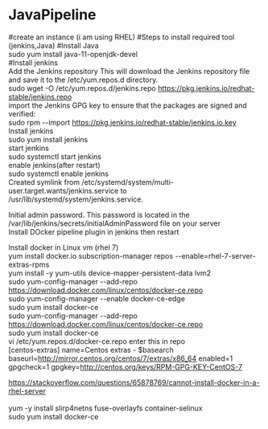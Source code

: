 # JavaPipeline
#create an instance (i am using RHEL)
#Steps to install required tool (jenkins,Java)
#Install Java  <br>
sudo yum install java-11-openjdk-devel    <br>
#Install jenkins    <br>
Add the Jenkins repository This will download the Jenkins repository file and save it to the /etc/yum.repos.d directory.    <br>
sudo wget -O /etc/yum.repos.d/jenkins.repo https://pkg.jenkins.io/redhat-stable/jenkins.repo    <br>
 import the Jenkins GPG key to ensure that the packages are signed and verified:    <br>
sudo rpm --import https://pkg.jenkins.io/redhat-stable/jenkins.io.key    <br>
Install jenkins     <br>
sudo yum install jenkins    <br>
start jenkins    <br>
sudo systemctl start jenkins    <br>
enable jenkins(after restart)    <br>
sudo systemctl enable jenkins    <br>
Created symlink from /etc/systemd/system/multi-user.target.wants/jenkins.service to /usr/lib/systemd/system/jenkins.service.    <br>

Initial admin password. This password is located in the /var/lib/jenkins/secrets/initialAdminPassword file on your server    <br>
Install DOcker pipeline plugin in jenkins then restart    <br>

Install docker in Linux vm (rhel 7)    <br>
  yum install docker.io
    subscription-manager repos --enable=rhel-7-server-extras-rpms    <br>
     yum install -y yum-utils device-mapper-persistent-data lvm2    <br>
    sudo yum-config-manager --add-repo https://download.docker.com/linux/centos/docker-ce.repo    <br>
  sudo yum-config-manager --enable docker-ce-edge    <br>
   sudo yum install docker-ce    <br>
    sudo yum-config-manager --add-repo https://download.docker.com/linux/centos/docker-ce.repo    <br>
    sudo yum install docker-ce    <br>
    vi /etc/yum.repos.d/docker-ce.repo 
    enter this in repo     <br>
    [centos-extras]
name=Centos extras - $basearch
baseurl=http://mirror.centos.org/centos/7/extras/x86_64
enabled=1
gpgcheck=1
gpgkey=http://centos.org/keys/RPM-GPG-KEY-CentOS-7

https://stackoverflow.com/questions/65878769/cannot-install-docker-in-a-rhel-server   <br>
    <br>
    yum -y install slirp4netns fuse-overlayfs container-selinux    <br>
    sudo yum install docker-ce    <br>

